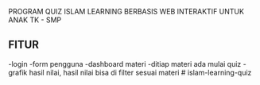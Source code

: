 PROGRAM QUIZ ISLAM LEARNING BERBASIS WEB INTERAKTIF UNTUK ANAK TK - SMP

## FITUR 
-login
-form pengguna
-dashboard materi
-ditiap materi ada mulai quiz
-grafik hasil nilai, hasil nilai bisa di filter sesuai materi 
#   i s l a m - l e a r n i n g - q u i z 
 
 
